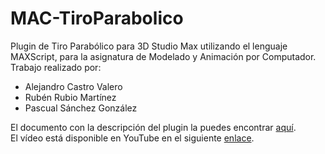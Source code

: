 # MAC-TiroParabolico

Plugin de Tiro Parabólico para 3D Studio Max utilizando el lenguaje MAXScript, para la asignatura de Modelado y Animación por Computador. Trabajo realizado por:

* Alejandro Castro Valero
* Rubén Rubio Martínez
* Pascual Sánchez González

El documento con la descripción del plugin la puedes encontrar [aquí](https://github.com/AlejandroDCastro/MAC-TiroParabolico/blob/master/Viernes17-Ruben-Alejandro-Pascual/MaxScriptInforme.pdf "Informe").
<br>
El vídeo está disponible en YouTube en el siguiente [enlace](https://www.youtube.com/watch?v=Qbhi_JtIsgU "Tiro Parabólico").
